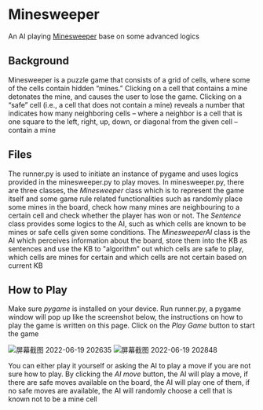 # Minesweeper

An AI playing [Minesweeper](<https://en.wikipedia.org/wiki/Minesweeper_(video_game)>) base on some advanced logics

## Background

Minesweeper is a puzzle game that consists of a grid of cells, where some of the cells contain hidden “mines.” Clicking on a cell that contains a mine detonates the mine, and causes the user to lose the game. Clicking on a “safe” cell (i.e., a cell that does not contain a mine) reveals a number that indicates how many neighboring cells – where a neighbor is a cell that is one square to the left, right, up, down, or diagonal from the given cell – contain a mine

## Files

The runner.py is used to initiate an instance of pygame and uses logics provided in the minesweeper.py to play moves. In minesweeper.py, there are three classes, the _Minesweeper_ class which is to represent the game itself and some game rule related functionalities such as randomly place some mines in the board, check how many mines are neighbouring to a certain cell and check whether the player has won or not. The _Sentence_ class provides some logics to the AI, such as which cells are known to be mines or safe cells given some conditions. The _MinesweeperAI_ class is the AI which perceives information about the board, store them into the KB as sentences and use the KB to "algorithm" out which cells are safe to play, which cells are mines for certain and which cells are not certain based on current KB

## How to Play

Make sure _pygame_ is installed on your device. Run runner.py, a pygame window will pop up like the screenshot below, the instructions on how to play the game is written on this page. Click on the _Play Game_ button to start the game

![屏幕截图 2022-06-19 202635](https://user-images.githubusercontent.com/99038613/174506268-95ac59f6-e15f-4605-a18e-7970cd45ff46.png)
![屏幕截图 2022-06-19 202848](https://user-images.githubusercontent.com/99038613/174506361-02c9b56b-c887-495d-b990-2b6dc07e08a1.png)

You can either play it yourself or asking the AI to play a move if you are not sure how to play. By clicking the _AI move_ button, the AI will play a move, if there are safe moves available on the board, the AI will play one of them, if no safe moves are available, the AI will randomly choose a cell that is known not to be a mine cell

